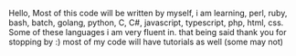 Hello, Most of this code will be written by myself, 
i am learning, perl, ruby, bash, batch, golang, python, C, C#, javascript, typescript, php, html, css.
Some of these languages i am very fluent in.
that being said thank you for stopping by :)
most of my code will have tutorials as well (some may not) 
